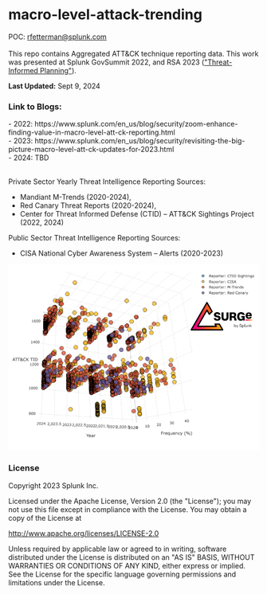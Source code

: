 # macro-level-attack-trending
POC: rfetterman@splunk.com </br></br>
This repo contains Aggregated ATT&amp;CK technique reporting data. This work was presented at Splunk GovSummit 2022, and RSA 2023 (<a href="https://www.rsaconference.com/Library/presentation/USA/2023/Threat%20Informed%20Planning%20with%20Macrolevel%20ATTCK%20Trending">"Threat-Informed Planning"</a>). 

<b>Last Updated:</b> Sept 9, 2024

<h3>Link to Blogs:</h3> 
- 2022: https://www.splunk.com/en_us/blog/security/zoom-enhance-finding-value-in-macro-level-att-ck-reporting.html</br>
- 2023: https://www.splunk.com/en_us/blog/security/revisiting-the-big-picture-macro-level-att-ck-updates-for-2023.html</br>
- 2024: TBD </br></br>

Private Sector Yearly Threat Intelligence Reporting Sources:
- Mandiant M-Trends (2020-2024), 
- Red Canary Threat Reports (2020-2024), 
- Center for Threat Informed Defense (CTID) – ATT&CK Sightings Project (2022, 2024)

Public Sector Threat Intelligence Reporting Sources:
- CISA National Cyber Awareness System – Alerts (2020-2023)

![image](scatter_2024.png)

### License

Copyright 2023 Splunk Inc.

Licensed under the Apache License, Version 2.0 (the "License"); 
you may not use this file except in compliance with the License. 
You may obtain a copy of the License at

http://www.apache.org/licenses/LICENSE-2.0

Unless required by applicable law or agreed to in writing, 
software distributed under the License is distributed on an "AS IS" BASIS, 
WITHOUT WARRANTIES OR CONDITIONS OF ANY KIND, either express or implied.
See the License for the specific language governing permissions and limitations under the License.
